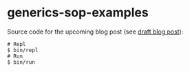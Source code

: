 # generics-sop-examples

Source code for the upcoming blog post (see [draft blog post](https://github.com/srid/generics-sop-examples/blob/master/doc/draft.md)):

```sh-session
# Repl
$ bin/repl
# Run
$ bin/run
```

